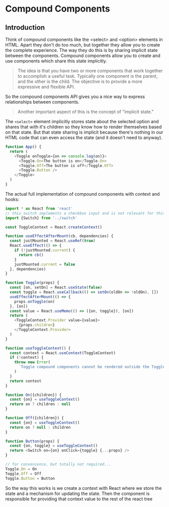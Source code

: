 # Compound Components

## Introduction

Think of compound components like the \<select\> and \<option\> elements in HTML. Apart they don't do too much, but together they allow you to create the complete experience. The way they do this is by sharing implicit state between the components. Compound components allow you to create and use components which share this state implicitly.

> The idea is that you have two or more components that work together to accomplish a useful task. Typically one component is the parent, and the other is the child. The objective is to provide a more expressive and flexible API.

So the compound components API gives you a nice way to express relationships between components.

> Another important aspect of this is the concept of "implicit state."

The `<select>` element implicitly stores state about the selected option and shares that with it's children so they know how to render themselves based on that state. But that state sharing is implicit because there's nothing in our HTML code that can even access the state (and it doesn't need to anyway).

```js
function App() {
  return (
    <Toggle onToggle={on => console.log(on)}>
      <Toggle.On>The button is on</Toggle.On>
      <Toggle.Off>The button is off</Toggle.Off>
      <Toggle.Button />
    </Toggle>
  )
}
```

The actual full implementation of compound components with context and hooks:

```js
import * as React from 'react'
// this switch implements a checkbox input and is not relevant for this example
import {Switch} from '../switch'

const ToggleContext = React.createContext()

function useEffectAfterMount(cb, dependencies) {
  const justMounted = React.useRef(true)
  React.useEffect(() => {
    if (!justMounted.current) {
      return cb()
    }
    justMounted.current = false
  }, dependencies)
}

function Toggle(props) {
  const [on, setOn] = React.useState(false)
  const toggle = React.useCallback(() => setOn(oldOn => !oldOn), [])
  useEffectAfterMount(() => {
    props.onToggle(on)
  }, [on])
  const value = React.useMemo(() => ({on, toggle}), [on])
  return (
    <ToggleContext.Provider value={value}>
      {props.children}
    </ToggleContext.Provider>
  )
}

function useToggleContext() {
  const context = React.useContext(ToggleContext)
  if (!context) {
    throw new Error(
      `Toggle compound components cannot be rendered outside the Toggle component`,
    )
  }
  return context
}

function On({children}) {
  const {on} = useToggleContext()
  return on ? children : null
}

function Off({children}) {
  const {on} = useToggleContext()
  return on ? null : children
}

function Button(props) {
  const {on, toggle} = useToggleContext()
  return <Switch on={on} onClick={toggle} {...props} />
}

// for convenience, but totally not required...
Toggle.On = On
Toggle.Off = Off
Toggle.Button = Button
```



So the way this works is we create a context with React where we store the state and a mechanism for updating the state. Then the <Toggle> component is responsible for providing that context value to the rest of the react tree
